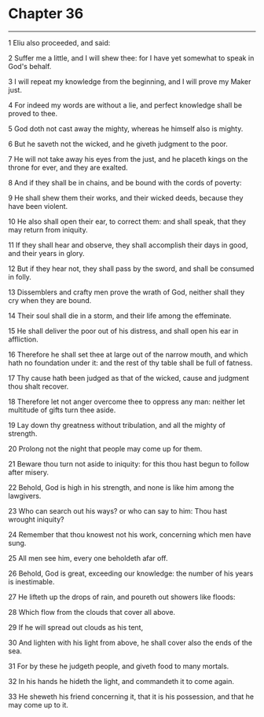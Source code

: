 # Chapter 36

***

1 Eliu also proceeded, and said:

2 Suffer me a little, and I will shew thee: for I have yet somewhat to speak in God's behalf.

3 I will repeat my knowledge from the beginning, and I will prove my Maker just.

4 For indeed my words are without a lie, and perfect knowledge shall be proved to thee.

5 God doth not cast away the mighty, whereas he himself also is mighty.

6 But he saveth not the wicked, and he giveth judgment to the poor.

7 He will not take away his eyes from the just, and he placeth kings on the throne for ever, and they are exalted.

8 And if they shall be in chains, and be bound with the cords of poverty:

9 He shall shew them their works, and their wicked deeds, because they have been violent.

10 He also shall open their ear, to correct them: and shall speak, that they may return from iniquity.

11 If they shall hear and observe, they shall accomplish their days in good, and their years in glory.

12 But if they hear not, they shall pass by the sword, and shall be consumed in folly.

13 Dissemblers and crafty men prove the wrath of God, neither shall they cry when they are bound.

14 Their soul shall die in a storm, and their life among the effeminate.

15 He shall deliver the poor out of his distress, and shall open his ear in affliction.

16 Therefore he shall set thee at large out of the narrow mouth, and which hath no foundation under it: and the rest of thy table shall be full of fatness.

17 Thy cause hath been judged as that of the wicked, cause and judgment thou shalt recover.

18 Therefore let not anger overcome thee to oppress any man: neither let multitude of gifts turn thee aside.

19 Lay down thy greatness without tribulation, and all the mighty of strength.

20 Prolong not the night that people may come up for them.

21 Beware thou turn not aside to iniquity: for this thou hast begun to follow after misery.

22 Behold, God is high in his strength, and none is like him among the lawgivers.

23 Who can search out his ways? or who can say to him: Thou hast wrought iniquity?

24 Remember that thou knowest not his work, concerning which men have sung.

25 All men see him, every one beholdeth afar off.

26 Behold, God is great, exceeding our knowledge: the number of his years is inestimable.

27 He lifteth up the drops of rain, and poureth out showers like floods:

28 Which flow from the clouds that cover all above.

29 If he will spread out clouds as his tent,

30 And lighten with his light from above, he shall cover also the ends of the sea.

31 For by these he judgeth people, and giveth food to many mortals.

32 In his hands he hideth the light, and commandeth it to come again.

33 He sheweth his friend concerning it, that it is his possession, and that he may come up to it.


